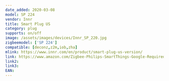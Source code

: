 ```yaml
---
date_added: 2020-03-08
model: SP 224
vendor: Innr
title: Smart Plug US
category: plug
supports: on/off
image: /assets/images/devices/Innr_SP_220.jpg
zigbeemodel: ['SP 224']
compatible: [deconz,z2m,iob,zha]
mlink: https://www.innr.com/en/product/smart-plug-us-version/
link: https://www.amazon.com/Zigbee-Philips-SmartThings-Google-Required/dp/B07SQGG8Z7
link2: 
link3: 
EAN: 
---
```

